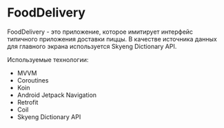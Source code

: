 # FoodDelivery
FoodDelivery - это приложение, которое имитирует интерфейс типичного приложения доставки пиццы. В качестве источника данных 
для главного экрана используется Skyeng Dictionary API.

Используемые технологии:
- MVVM
- Coroutines
- Koin
- Android Jetpack Navigation
- Retrofit
- Coil
- Skyeng Dictionary API
